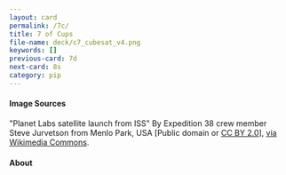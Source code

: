 ```yaml
---
layout: card
permalink: /7c/
title: 7 of Cups
file-name: deck/c7_cubesat_v4.png
keywords: []
previous-card: 7d
next-card: 8s
category: pip
---
```


#### Image Sources
"Planet Labs satellite launch from ISS" By Expedition 38 crew member Steve Jurvetson from Menlo Park, USA [Public domain or [CC BY 2.0](http://creativecommons.org/licenses/by/2.0)], [via Wikimedia Commons](https://commons.wikimedia.org/wiki/File:Planet_Labs_satellite_launch_from_ISS.jpg).

#### About
